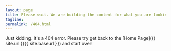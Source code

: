 ```yaml
---
layout: page
title: Please wait. We are building the content for what you are looking for
tagline:  
permalink: /404.html
---
```


Just kidding. It's a 404 error. Please try get back to the [Home Page]({{ site.url }}{{ site.baseurl }}) and start over!
